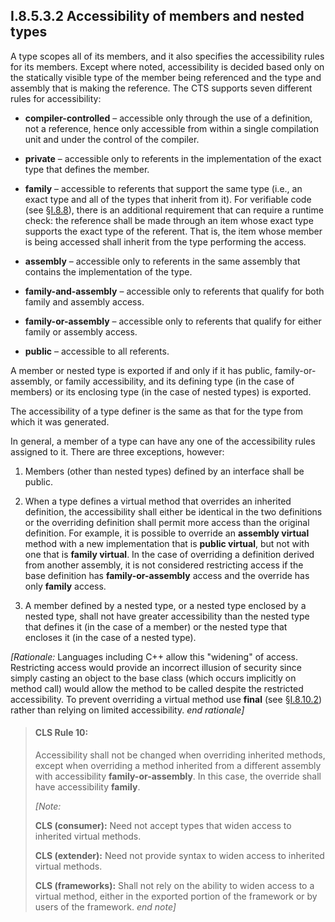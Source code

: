 ## I.8.5.3.2 Accessibility of members and nested types

A type scopes all of its members, and it also specifies the accessibility rules for its members. Except where noted, accessibility is decided based only on the statically visible type of the member being referenced and the type and assembly that is making the reference. The CTS supports seven different rules for accessibility:

 * **compiler-controlled** &ndash; accessible only through the use of a definition, not a reference, hence only accessible from within a single compilation unit and under the control of the compiler.

 * **private** &ndash; accessible only to referents in the implementation of the exact type that defines the member.

 * **family** &ndash; accessible to referents that support the same type (i.e., an exact type and all of the types that inherit from it). For verifiable code (see §[I.8.8](#todo-missing-hyperlink)), there is an additional requirement that can require a runtime check: the reference shall be made through an item whose exact type supports the exact type of the referent. That is, the item whose member is being accessed shall inherit from the type performing the access.

 * **assembly** &ndash; accessible only to referents in the same assembly that contains the implementation of the type.

 * **family-and-assembly** &ndash; accessible only to referents that qualify for both family and assembly access.

 * **family-or-assembly** &ndash; accessible only to referents that qualify for either family or assembly access.

 * **public** &ndash; accessible to all referents.

A member or nested type is exported if and only if it has public, family-or-assembly, or family accessibility, and its defining type (in the case of members) or its enclosing type (in the case of nested types) is exported.

The accessibility of a type definer is the same as that for the type from which it was generated.

In general, a member of a type can have any one of the accessibility rules assigned to it. There are three exceptions, however:

 1. Members (other than nested types) defined by an interface shall be public.

 2. When a type defines a virtual method that overrides an inherited definition, the accessibility shall either be identical in the two definitions or the overriding definition shall permit more access than the original definition. For example, it is possible to override an **assembly virtual** method with a new implementation that is **public virtual**, but not with one that is **family virtual**. In the case of overriding a definition derived from another assembly, it is not considered restricting access if the base definition has **family-or-assembly** access and the override has only **family** access.

 3. A member defined by a nested type, or a nested type enclosed by a nested type, shall not have greater accessibility than the nested type that defines it (in the case of a member) or the nested type that encloses it (in the case of a nested type).

_[Rationale:_ Languages including C++ allow this "widening" of access. Restricting access would provide an incorrect illusion of security since simply casting an object to the base class (which occurs implicitly on method call) would allow the method to be called despite the restricted accessibility. To prevent overriding a virtual method use **final** (see §[I.8.10.2](#todo-missing-hyperlink)) rather than relying on limited accessibility. _end rationale]_
 
> #### CLS Rule 10:
>
> Accessibility shall not be changed when overriding inherited methods, except when overriding a method inherited from a different assembly with accessibility **family-or-assembly**. In this case, the override shall have accessibility **family**.
>
> _[Note:_
>
> **CLS (consumer):** Need not accept types that widen access to inherited virtual methods.
>
> **CLS (extender):** Need not provide syntax to widen access to inherited virtual methods.
>
> **CLS (frameworks):** Shall not rely on the ability to widen access to a virtual method, either in the exported portion of the framework or by users of the framework. _end note]_
